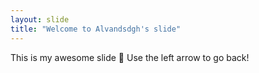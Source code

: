```yaml
---
layout: slide
title: "Welcome to Alvandsdgh's slide"
---
```

This is my awesome slide :tada:
Use the left arrow to go back!
